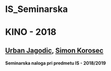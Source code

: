 # IS_Seminarska

# KINO - 2018
## [Urban Jagodic](https://github.com/urbanjagodic), [Simon Korosec](https://github.com/simonkorosec)

#### Seminarska naloga pri predmetu IS - 2018/2019
